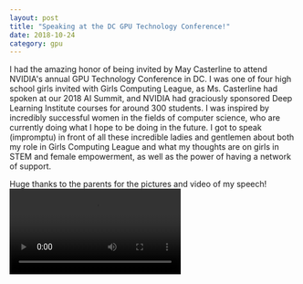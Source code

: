 ```yaml
---
layout: post
title: "Speaking at the DC GPU Technology Conference!"
date: 2018-10-24
category: gpu
---
```

I had the amazing honor of being invited by May Casterline to attend NVIDIA's annual GPU Technology Conference in DC. I was one of four high school girls invited with Girls Computing League, as Ms. Casterline had spoken at our 2018 AI Summit, and NVIDIA had graciously sponsored Deep Learning Institute courses for around 300 students. I was inspired by incredibly successful women in the fields of computer science, who are currently doing what I hope to be doing in the future. I got to speak (impromptu) in front of all these incredible ladies and gentlemen about both my role in Girls Computing League and what my thoughts are on girls in STEM and female empowerment, as well as the power of having a network of support.

Huge thanks to the parents for the pictures and video of my speech!
<video src="/assets/images/gpu2018/VIDEO-2018-10-27-16-01-50.mov" autoplay = "false"> Sorry, can't display the video! </video>
